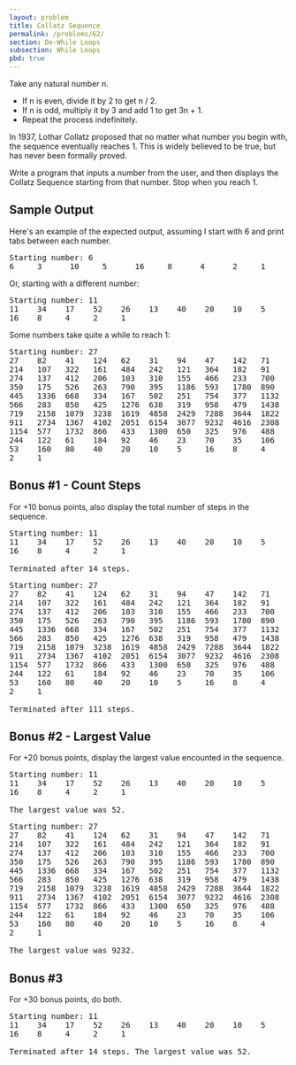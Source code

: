 ```yaml
---
layout: problem
title: Collatz Sequence
permalink: /problems/62/
section: Do-While Loops
subsection: While Loops
pbd: true
---
```

Take any natural number n.

- If n is even, divide it by 2 to get n / 2.
- If n is odd, multiply it by 3 and add 1 to get 3n + 1.
- Repeat the process indefinitely.

In 1937, Lothar Collatz proposed that no matter what number you begin with, the sequence eventually reaches 1. This is widely believed to be true, but has never been formally proved.

Write a program that inputs a number from the user, and then displays the Collatz Sequence starting from that number. Stop when you reach 1.

## Sample Output
Here's an example of the expected output, assuming I start with 6 and print tabs between each number.

<pre class="terminal">
Starting number: <kbd>6</kbd>
6     3      10     5      16     8      4      2     1
</pre>

Or, starting with a different number:

<pre class="terminal">
Starting number: <kbd>11</kbd>
11    34    17    52    26    13    40    20    10    5
16    8     4     2     1
</pre>

Some numbers take quite a while to reach 1:

<pre class="terminal">
Starting number: <kbd>27</kbd>
27    82    41    124   62    31    94    47    142   71
214   107   322   161   484   242   121   364   182   91
274   137   412   206   103   310   155   466   233   700
350   175   526   263   790   395   1186  593   1780  890
445   1336  668   334   167   502   251   754   377   1132
566   283   850   425   1276  638   319   958   479   1438
719   2158  1079  3238  1619  4858  2429  7288  3644  1822
911   2734  1367  4102  2051  6154  3077  9232  4616  2308
1154  577   1732  866   433   1300  650   325   976   488
244   122   61    184   92    46    23    70    35    106
53    160   80    40    20    10    5     16    8     4
2     1
</pre>

## Bonus #1 - Count Steps
For +10 bonus points, also display the total number of steps in the sequence.

<pre class="terminal">
Starting number: <kbd>11</kbd>
11    34    17    52    26    13    40    20    10    5
16    8     4     2     1

Terminated after 14 steps.
</pre>

<pre class="terminal">
Starting number: <kbd>27</kbd>
27    82    41    124   62    31    94    47    142   71
214   107   322   161   484   242   121   364   182   91
274   137   412   206   103   310   155   466   233   700
350   175   526   263   790   395   1186  593   1780  890
445   1336  668   334   167   502   251   754   377   1132
566   283   850   425   1276  638   319   958   479   1438
719   2158  1079  3238  1619  4858  2429  7288  3644  1822
911   2734  1367  4102  2051  6154  3077  9232  4616  2308
1154  577   1732  866   433   1300  650   325   976   488
244   122   61    184   92    46    23    70    35    106
53    160   80    40    20    10    5     16    8     4
2     1

Terminated after 111 steps.
</pre>

## Bonus #2 - Largest Value
For +20 bonus points, display the largest value encounted in the sequence.
<pre class="terminal">
Starting number: <kbd>11</kbd>
11    34    17    52    26    13    40    20    10    5
16    8     4     2     1

The largest value was 52.
</pre>

<pre class="terminal">
Starting number: <kbd>27</kbd>
27    82    41    124   62    31    94    47    142   71
214   107   322   161   484   242   121   364   182   91
274   137   412   206   103   310   155   466   233   700
350   175   526   263   790   395   1186  593   1780  890
445   1336  668   334   167   502   251   754   377   1132
566   283   850   425   1276  638   319   958   479   1438
719   2158  1079  3238  1619  4858  2429  7288  3644  1822
911   2734  1367  4102  2051  6154  3077  9232  4616  2308
1154  577   1732  866   433   1300  650   325   976   488
244   122   61    184   92    46    23    70    35    106
53    160   80    40    20    10    5     16    8     4
2     1

The largest value was 9232.
</pre>

## Bonus #3
For +30 bonus points, do both.
<pre class="terminal">
Starting number: <kbd>11</kbd>
11    34    17    52    26    13    40    20    10    5
16    8     4     2     1

Terminated after 14 steps. The largest value was 52.
</pre>

